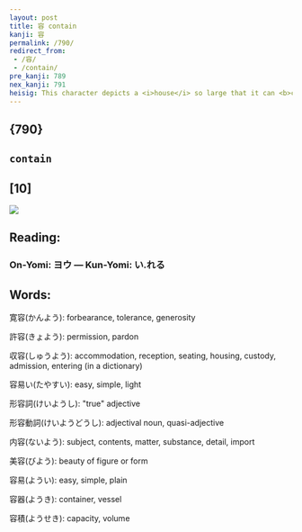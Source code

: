 ```yaml
---
layout: post
title: 容 contain
kanji: 容
permalink: /790/
redirect_from:
 - /容/
 - /contain/
pre_kanji: 789
nex_kanji: 791
heisig: This character depicts a <i>house</i> so large that it can <b>contain</b> an entire <i>valley</i>.
---
```


## {790}

## `contain`

## [10]

<div class="stroke"><img src="E5AEB9.png" /></div>

## Reading:

### On-Yomi: ヨウ &mdash; Kun-Yomi: い.れる

## Words:

寛容(かんよう): forbearance, tolerance, generosity

許容(きょよう): permission, pardon

収容(しゅうよう): accommodation, reception, seating, housing, custody, admission, entering (in a dictionary)

容易い(たやすい): easy, simple, light

形容詞(けいようし): "true" adjective

形容動詞(けいようどうし): adjectival noun, quasi-adjective

内容(ないよう): subject, contents, matter, substance, detail, import

美容(びよう): beauty of figure or form

容易(ようい): easy, simple, plain

容器(ようき): container, vessel

容積(ようせき): capacity, volume
